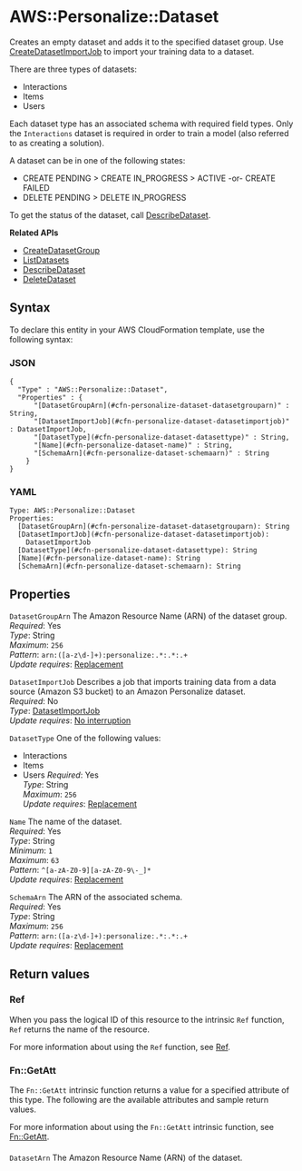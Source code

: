 # AWS::Personalize::Dataset<a name="aws-resource-personalize-dataset"></a>

Creates an empty dataset and adds it to the specified dataset group\. Use [CreateDatasetImportJob](https://docs.aws.amazon.com/personalize/latest/dg/API_CreateDatasetImportJob.html) to import your training data to a dataset\.

There are three types of datasets:

- Interactions
- Items
- Users

Each dataset type has an associated schema with required field types\. Only the `Interactions` dataset is required in order to train a model \(also referred to as creating a solution\)\.

A dataset can be in one of the following states:

- CREATE PENDING > CREATE IN_PROGRESS > ACTIVE \-or\- CREATE FAILED
- DELETE PENDING > DELETE IN_PROGRESS

To get the status of the dataset, call [DescribeDataset](https://docs.aws.amazon.com/personalize/latest/dg/API_DescribeDataset.html)\.

**Related APIs**

- [CreateDatasetGroup](https://docs.aws.amazon.com/personalize/latest/dg/API_CreateDatasetGroup.html)
- [ListDatasets](https://docs.aws.amazon.com/personalize/latest/dg/API_ListDatasets.html)
- [DescribeDataset](https://docs.aws.amazon.com/personalize/latest/dg/API_DescribeDataset.html)
- [DeleteDataset](https://docs.aws.amazon.com/personalize/latest/dg/API_DeleteDataset.html)

## Syntax<a name="aws-resource-personalize-dataset-syntax"></a>

To declare this entity in your AWS CloudFormation template, use the following syntax:

### JSON<a name="aws-resource-personalize-dataset-syntax.json"></a>

```
{
  "Type" : "AWS::Personalize::Dataset",
  "Properties" : {
      "[DatasetGroupArn](#cfn-personalize-dataset-datasetgrouparn)" : String,
      "[DatasetImportJob](#cfn-personalize-dataset-datasetimportjob)" : DatasetImportJob,
      "[DatasetType](#cfn-personalize-dataset-datasettype)" : String,
      "[Name](#cfn-personalize-dataset-name)" : String,
      "[SchemaArn](#cfn-personalize-dataset-schemaarn)" : String
    }
}
```

### YAML<a name="aws-resource-personalize-dataset-syntax.yaml"></a>

```
Type: AWS::Personalize::Dataset
Properties:
  [DatasetGroupArn](#cfn-personalize-dataset-datasetgrouparn): String
  [DatasetImportJob](#cfn-personalize-dataset-datasetimportjob):
    DatasetImportJob
  [DatasetType](#cfn-personalize-dataset-datasettype): String
  [Name](#cfn-personalize-dataset-name): String
  [SchemaArn](#cfn-personalize-dataset-schemaarn): String
```

## Properties<a name="aws-resource-personalize-dataset-properties"></a>

`DatasetGroupArn` <a name="cfn-personalize-dataset-datasetgrouparn"></a>
The Amazon Resource Name \(ARN\) of the dataset group\.  
_Required_: Yes  
_Type_: String  
_Maximum_: `256`  
_Pattern_: `arn:([a-z\d-]+):personalize:.*:.*:.+`  
_Update requires_: [Replacement](https://docs.aws.amazon.com/AWSCloudFormation/latest/UserGuide/using-cfn-updating-stacks-update-behaviors.html#update-replacement)

`DatasetImportJob` <a name="cfn-personalize-dataset-datasetimportjob"></a>
Describes a job that imports training data from a data source \(Amazon S3 bucket\) to an Amazon Personalize dataset\.  
_Required_: No  
_Type_: [DatasetImportJob](aws-properties-personalize-dataset-datasetimportjob.md)  
_Update requires_: [No interruption](https://docs.aws.amazon.com/AWSCloudFormation/latest/UserGuide/using-cfn-updating-stacks-update-behaviors.html#update-no-interrupt)

`DatasetType` <a name="cfn-personalize-dataset-datasettype"></a>
One of the following values:

- Interactions
- Items
- Users
  _Required_: Yes  
  _Type_: String  
  _Maximum_: `256`  
  _Update requires_: [Replacement](https://docs.aws.amazon.com/AWSCloudFormation/latest/UserGuide/using-cfn-updating-stacks-update-behaviors.html#update-replacement)

`Name` <a name="cfn-personalize-dataset-name"></a>
The name of the dataset\.  
_Required_: Yes  
_Type_: String  
_Minimum_: `1`  
_Maximum_: `63`  
_Pattern_: `^[a-zA-Z0-9][a-zA-Z0-9\-_]*`  
_Update requires_: [Replacement](https://docs.aws.amazon.com/AWSCloudFormation/latest/UserGuide/using-cfn-updating-stacks-update-behaviors.html#update-replacement)

`SchemaArn` <a name="cfn-personalize-dataset-schemaarn"></a>
The ARN of the associated schema\.  
_Required_: Yes  
_Type_: String  
_Maximum_: `256`  
_Pattern_: `arn:([a-z\d-]+):personalize:.*:.*:.+`  
_Update requires_: [Replacement](https://docs.aws.amazon.com/AWSCloudFormation/latest/UserGuide/using-cfn-updating-stacks-update-behaviors.html#update-replacement)

## Return values<a name="aws-resource-personalize-dataset-return-values"></a>

### Ref<a name="aws-resource-personalize-dataset-return-values-ref"></a>

When you pass the logical ID of this resource to the intrinsic `Ref` function, `Ref` returns the name of the resource\.

For more information about using the `Ref` function, see [Ref](https://docs.aws.amazon.com/AWSCloudFormation/latest/UserGuide/intrinsic-function-reference-ref.html)\.

### Fn::GetAtt<a name="aws-resource-personalize-dataset-return-values-fn--getatt"></a>

The `Fn::GetAtt` intrinsic function returns a value for a specified attribute of this type\. The following are the available attributes and sample return values\.

For more information about using the `Fn::GetAtt` intrinsic function, see [Fn::GetAtt](https://docs.aws.amazon.com/AWSCloudFormation/latest/UserGuide/intrinsic-function-reference-getatt.html)\.

#### <a name="aws-resource-personalize-dataset-return-values-fn--getatt-fn--getatt"></a>

`DatasetArn` <a name="DatasetArn-fn::getatt"></a>
The Amazon Resource Name \(ARN\) of the dataset\.
